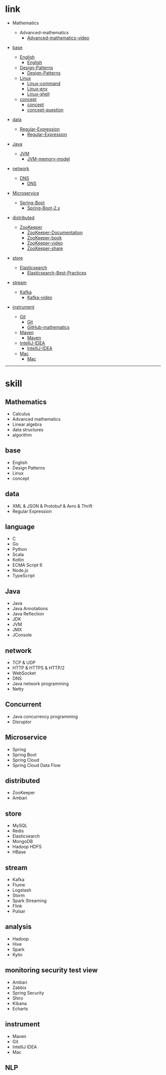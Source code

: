 # link

- Mathematics
  - Advanced-mathematics
    - [Advanced-mathematics-video](https://github.com/zozospider/note/blob/master/Mathematics/Advanced-mathematics/Advanced-mathematics-video.md)

- [base](https://github.com/zozospider/note/tree/master/base)
  - [English](https://github.com/zozospider/note/tree/master/base/English)
    - [English](https://github.com/zozospider/note/blob/master/base/English/English.md)
  - [Design-Patterns](https://github.com/zozospider/note/tree/master/base/Design-Patterns)
    - [Design-Patterns](https://github.com/zozospider/note/blob/master/base/Design-Patterns/Design-Patterns.md)
  - [Linux](https://github.com/zozospider/note/tree/master/base/Linux)
    - [Linux-command](https://github.com/zozospider/note/blob/master/base/Linux/Linux-command.md)
    - [Linux-env](https://github.com/zozospider/note/blob/master/base/Linux/Linux-env.md)
    - [Linux-shell](https://github.com/zozospider/note/blob/master/base/Linux/Linux-shell.md)
  - [concept](https://github.com/zozospider/note/tree/master/base/concept)
    - [concept](https://github.com/zozospider/note/blob/master/base/concept/concept.md)
    - [concept-question](https://github.com/zozospider/note/blob/master/base/concept/concept-question.md)

- [data](https://github.com/zozospider/note/tree/master/data)
  - [Regular-Expression](https://github.com/zozospider/note/tree/master/data/Regular-Expression)
    - [Regular-Expression](https://github.com/zozospider/note/blob/master/data/Regular-Expression/Regular-Expression.md)

- [Java](https://github.com/zozospider/note/tree/master/Java)
  - [JVM](https://github.com/zozospider/note/tree/master/Java/JVM)
    - [JVM-memory-model](https://github.com/zozospider/note/blob/master/Java/JVM/JVM-memory-model.md)

- [network](https://github.com/zozospider/note/tree/master/network)
  - [DNS](https://github.com/zozospider/note/tree/master/network/DNS)
    - [DNS](https://github.com/zozospider/note/blob/master/network/DNS/DNS.md)

- [Microservice](https://github.com/zozospider/note/tree/master/Microservice)
  - [Spring-Boot](https://github.com/zozospider/note/tree/master/Microservice/Spring-Boot)
    - [Spring-Boot-2.x](https://github.com/zozospider/note/blob/master/Microservice/Spring-Boot/Spring-Boot-2.x.md)

- [distributed](https://github.com/zozospider/note/tree/master/distributed)
  - [ZooKeeper](https://github.com/zozospider/note/tree/master/distributed/ZooKeeper)
    - [ZooKeeper-Documentation](https://github.com/zozospider/note/blob/master/distributed/ZooKeeper/ZooKeeper-Documentation.md)
    - [ZooKeeper-book](https://github.com/zozospider/note/blob/master/distributed/ZooKeeper/ZooKeeper-book.md)
    - [ZooKeeper-video](https://github.com/zozospider/note/blob/master/distributed/ZooKeeper/ZooKeeper-video.md)
    - [ZooKeeper-share](https://github.com/zozospider/note/blob/master/distributed/ZooKeeper/ZooKeeper-share.md)

- [store](https://github.com/zozospider/note/tree/master/store)
  - [Elasticsearch](https://github.com/zozospider/note/tree/master/store/Elasticsearch)
    - [Elasticsearch-Best-Practices](https://github.com/zozospider/note/blob/master/store/Elasticsearch/Elasticsearch-Best-Practices.md)

- [stream](https://github.com/zozospider/note/tree/master/stream)
  - [Kafka](https://github.com/zozospider/note/tree/master/stream/Kafka)
    - [Kafka-video](https://github.com/zozospider/note/blob/master/stream/Kafka/Kafka-video.md)

- [instrument](https://github.com/zozospider/note/tree/master/instrument)
  - [Git](https://github.com/zozospider/note/tree/master/instrument/Git)
    - [Git](https://github.com/zozospider/note/blob/master/instrument/Git/Git.md)
    - [GitHub-mathematics](https://github.com/zozospider/note/blob/master/instrument/Git/GitHub-mathematics.md)
  - [Maven](https://github.com/zozospider/note/tree/master/instrument/Maven)
    - [Maven](https://github.com/zozospider/note/blob/master/instrument/Maven/Maven.md)
  - [IntelliJ-IDEA](https://github.com/zozospider/note/tree/master/instrument/IntelliJ-IDEA)
    - [IntelliJ-IDEA](https://github.com/zozospider/note/blob/master/instrument/IntelliJ-IDEA/IntelliJ-IDEA.md)
  - [Mac](https://github.com/zozospider/note/tree/master/instrument/Mac)
    - [Mac](https://github.com/zozospider/note/blob/master/instrument/Mac/Mac.md)

---

# skill

## Mathematics
- Calculus
- Advanced mathematics
- Linear algebra
- data structures
- algorithm

## base
- English
- Design Patterns
- Linux
- concept

## data
- XML & JSON & Protobuf & Avro & Thrift
- Regular Expression

## language
- C
- Go
- Python
- Scala
- Kotlin
- ECMA Script 6
- Node.js
- TypeScript

## Java
- Java
- Java Annotations
- Java Reflection
- JDK
- JVM
- JMX
- JConsole

## network
- TCP & UDP
- HTTP & HTTPS & HTTP/2
- WebSocket
- DNS
- Java network programming
- Netty

## Concurrent
- Java concurrency programming
- Disruptor

## Microservice
- Spring
- Spring Boot
- Spring Cloud
- Spring Cloud Data Flow

## distributed
- ZooKeeper
- Ambari

## store
- MySQL
- Redis
- Elasticsearch
- MongoDB
- Hadoop HDFS
- HBase

## stream
- Kafka
- Flume
- Logstash
- Storm
- Spark Streaming
- Flink
- Pulsar

## analysis
- Hadoop
- Hive
- Spark
- Kylin

## monitoring security test view
- Ambari
- Zabbix
- Spring Security
- Shiro
- Kibana
- Echarts

## instrument
- Maven
- Git
- IntelliJ IDEA
- Mac

## NLP
